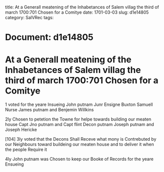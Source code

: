 title: At a Generall meatening of the Inhabetances of Salem villag the third of march 1700:701 Chosen for a Comitye
date: 1701-03-03
slug: d1e14805
category: SalVRec
tags: 




# Document: d1e14805


# At a Generall meatening of the Inhabetances of Salem villag the third of march 1700:701 Chosen for a Comitye

1 voted for the yeare Insueing John putnam Junr Ensigne Buxton Samuell Nurse James putnam and Benjemin Willkins

2ly Chosen to petetion the Towne for helpe towards building our meaten house Capt Jno putnam and Capt flint Decon putnam Joseph putnam and Joseph Hericke

[104] 3ly voted that the Decons Shall Receve what mony is Contrebuted by our Neighbours toward buildeing our meaten house and to deliver it when the people Require it

4ly John putnam was Chosen to keep our Booke of Records for the yeare Ensueing
